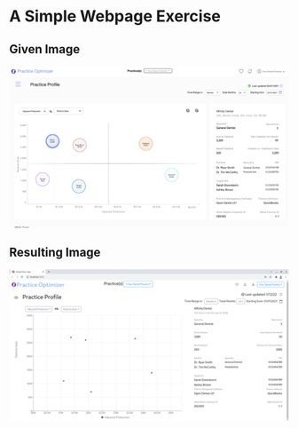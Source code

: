 # A Simple Webpage Exercise
## Given Image
![The Image to Copy](image.png?raw=true)
## Resulting Image
![The Resulting Webpage](result.png?raw=true)
